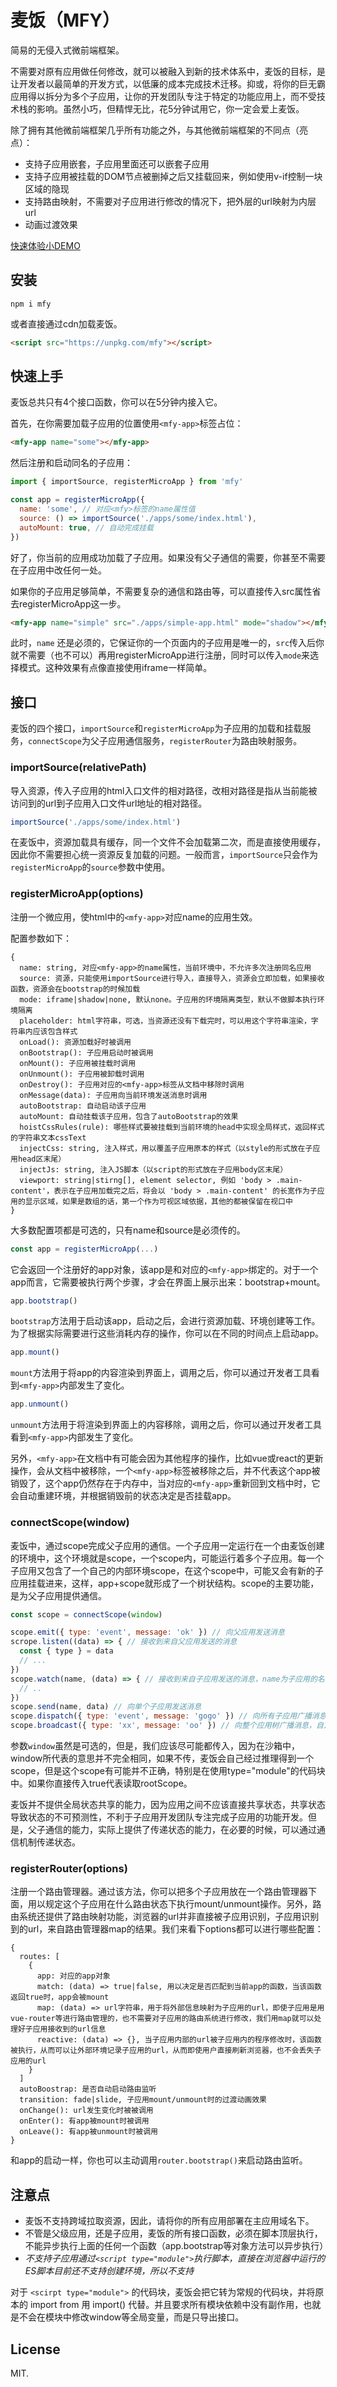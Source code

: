 # 麦饭（MFY）

简易的无侵入式微前端框架。

不需要对原有应用做任何修改，就可以被融入到新的技术体系中，麦饭的目标，是让开发者以最简单的开发方式，以低廉的成本完成技术迁移。抑或，将你的巨无霸应用得以拆分为多个子应用，让你的开发团队专注于特定的功能应用上，而不受技术栈的影响。虽然小巧，但精悍无比，花5分钟试用它，你一定会爱上麦饭。

除了拥有其他微前端框架几乎所有功能之外，与其他微前端框架的不同点（亮点）：

- 支持子应用嵌套，子应用里面还可以嵌套子应用
- 支持子应用被挂载的DOM节点被删掉之后又挂载回来，例如使用v-if控制一块区域的隐现
- 支持路由映射，不需要对子应用进行修改的情况下，把外层的url映射为内层url
- 动画过渡效果

[快速体验小DEMO](https://unpkg.com/mfy@latest/spec/index.html)

## 安装

```
npm i mfy
```

或者直接通过cdn加载麦饭。

```html
<script src="https://unpkg.com/mfy"></script>
```

## 快速上手

麦饭总共只有4个接口函数，你可以在5分钟内接入它。

首先，在你需要加载子应用的位置使用`<mfy-app>`标签占位：

```html
<mfy-app name="some"></mfy-app>
```

然后注册和启动同名的子应用：

```js
import { importSource, registerMicroApp } from 'mfy'

const app = registerMicroApp({
  name: 'some', // 对应<mfy>标签的name属性值
  source: () => importSource('./apps/some/index.html'),
  autoMount: true, // 自动完成挂载
})
```

好了，你当前的应用成功加载了子应用。如果没有父子通信的需要，你甚至不需要在子应用中改任何一处。

如果你的子应用足够简单，不需要复杂的通信和路由等，可以直接传入src属性省去registerMicroApp这一步。

```html
<mfy-app name="simple" src="./apps/simple-app.html" mode="shadow"></mfy-app>
```

此时，`name` 还是必须的，它保证你的一个页面内的子应用是唯一的，`src`传入后你就不需要（也不可以）再用registerMicroApp进行注册，同时可以传入`mode`来选择模式。这种效果有点像直接使用iframe一样简单。

## 接口

麦饭的四个接口，`importSource`和`registerMicroApp`为子应用的加载和挂载服务，`connectScope`为父子应用通信服务，`registerRouter`为路由映射服务。

### importSource(relativePath)

导入资源，传入子应用的html入口文件的相对路径，改相对路径是指从当前能被访问到的url到子应用入口文件url地址的相对路径。

```js
importSource('./apps/some/index.html')
```

在麦饭中，资源加载具有缓存，同一个文件不会加载第二次，而是直接使用缓存，因此你不需要担心统一资源反复加载的问题。一般而言，`importSource`只会作为`registerMicroApp`的`source`参数中使用。

### registerMicroApp(options)

注册一个微应用，使html中的`<mfy-app>`对应name的应用生效。

配置参数如下：

```
{
  name: string, 对应<mfy-app>的name属性，当前环境中，不允许多次注册同名应用
  source: 资源，只能使用importSource进行导入，直接导入，资源会立即加载，如果接收函数，资源会在bootstrap的时候加载
  mode: iframe|shadow|none, 默认none。子应用的环境隔离类型，默认不做脚本执行环境隔离
  placeholder: html字符串，可选，当资源还没有下载完时，可以用这个字符串渲染，字符串内应该包含样式
  onLoad(): 资源加载好时被调用
  onBootstrap(): 子应用启动时被调用
  onMount(): 子应用被挂载时调用
  onUnmount(): 子应用被卸载时调用
  onDestroy(): 子应用对应的<mfy-app>标签从文档中移除时调用
  onMessage(data): 子应用向当前环境发送消息时调用
  autoBootstrap: 自动启动该子应用
  autoMount: 自动挂载该子应用，包含了autoBootstrap的效果
  hoistCssRules(rule): 哪些样式要被挂载到当前环境的head中实现全局样式，返回样式的字符串文本cssText
  injectCss: string, 注入样式，用以覆盖子应用原本的样式（以style的形式放在子应用head区末尾）
  injectJs: string, 注入JS脚本（以script的形式放在子应用body区末尾）
  viewport: string|stirng[], element selector, 例如 'body > .main-content'，表示在子应用加载完之后，将会以 'body > .main-content' 的长宽作为子应用的显示区域，如果是数组的话，第一个作为可视区域依据，其他的都被保留在视口中
}
```

大多数配置项都是可选的，只有name和source是必须传的。

```js
const app = registerMicroApp(...)
```

它会返回一个注册好的app对象，该app是和对应的`<mfy-app>`绑定的。对于一个app而言，它需要被执行两个步骤，才会在界面上展示出来：bootstrap+mount。

```js
app.bootstrap()
```

`bootstrap`方法用于启动该app，启动之后，会进行资源加载、环境创建等工作。为了根据实际需要进行这些消耗内存的操作，你可以在不同的时间点上启动app。

```js
app.mount()
```

`mount`方法用于将app的内容渲染到界面上，调用之后，你可以通过开发者工具看到`<mfy-app>`内部发生了变化。

```js
app.unmount()
```

`unmount`方法用于将渲染到界面上的内容移除，调用之后，你可以通过开发者工具看到`<mfy-app>`内部发生了变化。

另外，`<mfy-app>`在文档中有可能会因为其他程序的操作，比如vue或react的更新操作，会从文档中被移除，一个`<mfy-app>`标签被移除之后，并不代表这个app被销毁了，这个app仍然存在于内存中，当对应的`<mfy-app>`重新回到文档中时，它会自动重建环境，并根据销毁前的状态决定是否挂载app。

### connectScope(window)

麦饭中，通过scope完成父子应用的通信。一个子应用一定运行在一个由麦饭创建的环境中，这个环境就是scope，一个scope内，可能运行着多个子应用。每一个子应用又包含了一个自己的内部环境scope，在这个scope中，可能又会有新的子应用挂载进来，这样，app+scope就形成了一个树状结构。scope的主要功能，是为父子应用提供通信。

```js
const scope = connectScope(window)

scope.emit({ type: 'event', message: 'ok' }) // 向父应用发送消息
scrope.listen((data) => { // 接收到来自父应用发送的消息
  const { type } = data
  // ...
})
scope.watch(name, (data) => { // 接收到来自子应用发送的消息，name为子应用的名称
  // ..
})
scope.send(name, data) // 向单个子应用发送消息
scope.dispatch({ type: 'event', message: 'gogo' }) // 向所有子应用广播消息（不包含孙应用）
scope.broadcast({ type: 'xx', message: 'oo' }) // 向整个应用树广播消息，自顶向下进行广播
```

参数`window`虽然是可选的，但是，我们应该尽可能都传入，因为在沙箱中，window所代表的意思并不完全相同，如果不传，麦饭会自己经过推理得到一个scope，但是这个scope有可能并不正确，特别是在使用type="module"的代码块中。如果你直接传入true代表读取rootScope。

麦饭并不提供全局状态共享的能力，因为应用之间不应该直接共享状态，共享状态导致状态的不可预测性，不利于子应用开发团队专注完成子应用的功能开发。但是，父子通信的能力，实际上提供了传递状态的能力，在必要的时候，可以通过通信机制传递状态。

### registerRouter(options)

注册一个路由管理器。通过该方法，你可以把多个子应用放在一个路由管理器下面，用以规定这个子应用在什么路由状态下执行mount/unmount操作。另外，路由系统还提供了路由映射功能，浏览器的url并非直接被子应用识别，子应用识别到的url，来自路由管理器map的结果。我们来看下options都可以进行哪些配置：

```
{
  routes: [
    {
      app: 对应的app对象
      match: (data) => true|false, 用以决定是否匹配到当前app的函数，当该函数返回true时，app会被mount
      map: (data) => url字符串，用于将外部信息映射为子应用的url，即使子应用是用vue-router等进行路由管理的，也不需要对子应用的路由系统进行修改，我们用map就可以处理好子应用接收到的url信息
      reactive: (data) => {}, 当子应用内部的url被子应用内的程序修改时，该函数被执行，从而可以让外部环境记录子应用的url，从而即使用户直接刷新浏览器，也不会丢失子应用的url
    }
  ]
  autoBoostrap: 是否自动启动路由监听
  transition: fade|slide, 子应用mount/unmount时的过渡动画效果
  onChange(): url发生变化时被被调用
  onEnter(): 有app被mount时被调用
  onLeave(): 有app被unmount时被调用
}
```

和app的启动一样，你也可以主动调用`router.bootstrap()`来启动路由监听。

## 注意点

- 麦饭不支持跨域拉取资源，因此，请将你的所有应用部署在主应用域名下。
- 不管是父级应用，还是子应用，麦饭的所有接口函数，必须在脚本顶层执行，不能异步执行上面的任何一个函数（app.bootstrap等对象方法可以异步执行）
- _不支持子应用通过`<script type="module">`执行脚本，直接在浏览器中运行的ES脚本目前还不支持创建环境，所以不支持_

对于 `<scirpt type="module">` 的代码块，麦饭会把它转为常规的代码块，并将原本的 import from 用 import() 代替。并且要求所有模块依赖中没有副作用，也就是不会在模块中修改window等全局变量，而是只导出接口。

## License

MIT.
